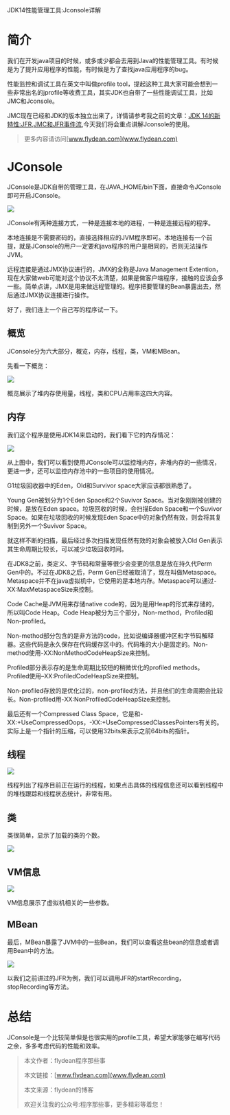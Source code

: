 JDK14性能管理工具:Jconsole详解

# 简介

我们在开发java项目的时候，或多或少都会去用到Java的性能管理工具。有时候是为了提升应用程序的性能，有时候是为了查找java应用程序的bug。

性能监控和调试工具在英文中叫做profile tool，提起这种工具大家可能会想到一些非常出名的jprofile等收费工具，其实JDK也自带了一些性能调试工具，比如JMC和Jconsole。

JMC现在已经和JDK的版本独立出来了，详情请参考我之前的文章：[JDK 14的新特性:JFR,JMC和JFR事件流](http://www.flydean.com/jdk14-jfr-jmc-event-stream/),今天我们将会重点讲解Jconsole的使用。

> 更多内容请访问[www.flydean.com](www.flydean.com)

# JConsole

JConsole是JDK自带的管理工具，在JAVA_HOME/bin下面，直接命令JConsole即可开启JConsole。

![](https://img-blog.csdnimg.cn/2020050819524561.png)

JConsole有两种连接方式，一种是连接本地的进程，一种是连接远程的程序。

本地连接是不需要密码的，直接选择相应的JVM程序即可。本地连接有一个前提，就是JConsole的用户一定要和java程序的用户是相同的，否则无法操作JVM。

远程连接是通过JMX协议进行的，JMX的全称是Java Management Extention，现在大家做web可能对这个协议不太清楚，如果是做客户端程序，接触的应该会多一些。简单点讲，JMX是用来做远程管理的。程序把要管理的Bean暴露出去，然后通过JMX协议连接进行操作。

好了，我们连上一个自己写的程序试一下。

## 概览

JConsole分为六大部分，概览，内存，线程，类，VM和MBean。

先看一下概览：

![](https://img-blog.csdnimg.cn/20200508205333161.png)

概览展示了堆内存使用量，线程，类和CPU占用率这四大内容。

## 内存

我们这个程序是使用JDK14来启动的，我们看下它的内存情况：


![](https://img-blog.csdnimg.cn/20200508211324725.png)

从上图中，我们可以看到使用JConsole可以监控堆内存，非堆内存的一些情况，更进一步，还可以监控内存池中的一些项目的使用情况。

G1垃圾回收器中的Eden，Old和Survivor space大家应该都很熟悉了。

Young Gen被划分为1个Eden Space和2个Suvivor Space。当对象刚刚被创建的时候，是放在Eden space。垃圾回收的时候，会扫描Eden Space和一个Suvivor Space。如果在垃圾回收的时候发现Eden Space中的对象仍然有效，则会将其复制到另外一个Suvivor Space。

就这样不断的扫描，最后经过多次扫描发现任然有效的对象会被放入Old Gen表示其生命周期比较长，可以减少垃圾回收时间。

在JDK8之前，类定义、字节码和常量等很少会变更的信息是放在持久代Perm Gen中的。不过在JDK8之后，Perm Gen已经被取消了，现在叫做Metaspace。Metaspace并不在java虚拟机中，它使用的是本地内存。Metaspace可以通过-XX:MaxMetaspaceSize来控制。

Code Cache是JVM用来存储native code的，因为是用Heap的形式来存储的，所以叫Code Heap。Code Heap被分为三个部分，Non-method，Profiled和Non-profiled。

Non-method部分包含的是非方法的code，比如说编译器缓冲区和字节码解释器。这些代码是永久保存在代码缓存区中的。代码堆的大小是固定的。Non-method使用-XX:NonMethodCodeHeapSize来控制。

Profiled部分表示存的是生命周期比较短的稍微优化的profiled methods。Profiled使用–XX:ProfiledCodeHeapSize来控制。

Non-profiled存放的是优化过的，non-profiled方法，并且他们的生命周期会比较长。Non-profiled用-XX:NonProfiledCodeHeapSize来控制。

最后还有一个Compressed Class Space，它是和-XX:+UseCompressedOops，-XX:+UseCompressedClassesPointers有关的。实际上是一个指针的压缩，可以使用32bits来表示之前64bits的指针。

## 线程

![](https://img-blog.csdnimg.cn/20200508214653773.png)

线程列出了程序目前正在运行的线程，如果点击具体的线程信息还可以看到线程中的堆栈跟踪和线程状态统计，非常有用。

## 类

类很简单，显示了加载的类的个数。

![](https://img-blog.csdnimg.cn/20200508214856914.png)

## VM信息

![](https://img-blog.csdnimg.cn/20200508214954341.png)

VM信息展示了虚拟机相关的一些参数。

## MBean

最后，MBean暴露了JVM中的一些Bean，我们可以查看这些bean的信息或者调用Bean中的方法。

![](https://img-blog.csdnimg.cn/20200508215203298.png)

以我们之前讲过的JFR为例，我们可以调用JFR的startRecording，stopRecording等方法。

# 总结

JConsole是一个比较简单但是也很实用的profile工具，希望大家能够在编写代码之余，多多考虑代码的性能和效率。

> 本文作者：flydean程序那些事
> 
> 本文链接：[www.flydean.com](www.flydean.com)
> 
> 本文来源：flydean的博客
> 
> 欢迎关注我的公众号:程序那些事，更多精彩等着您！
